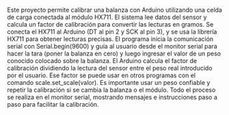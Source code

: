 Este proyecto permite calibrar una balanza con Arduino utilizando una celda de carga conectada al módulo HX711. El sistema lee datos del sensor y calcula un factor de calibración para convertir las lecturas en gramos. Se conecta el HX711 al Arduino (DT al pin 2 y SCK al pin 3), y se usa la librería HX711 para obtener lecturas precisas. El programa inicia la comunicación serial con Serial.begin(9600) y guía al usuario desde el monitor serial para hacer la tara (poner la balanza en cero) y luego ingresar el valor de un peso conocido colocado sobre la balanza. El Arduino calcula el factor de calibración dividiendo la lectura del sensor entre el peso real introducido por el usuario. Ese factor se puede usar en otros programas con el comando scale.set_scale(valor). Es importante usar un peso confiable y repetir la calibración si se cambia la balanza o el módulo. Todo el proceso se realiza en el monitor serial, mostrando mensajes e instrucciones paso a paso para facilitar la calibración.